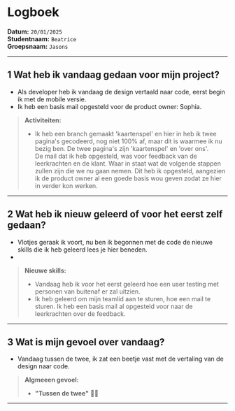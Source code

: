 # Logboek

**Datum:** `20/01/2025`  
**Studentnaam:** `Beatrice`  
**Groepsnaam:** `Jasons`

---

## 1 Wat heb ik vandaag gedaan voor mijn project?

- Als developer heb ik vandaag de design vertaald naar code, eerst begin ik met de mobile versie.
- Ik heb een basis mail opgesteld voor de product owner: Sophia.

> **Activiteiten:**
>
> - Ik heb een branch gemaakt 'kaartenspel' en hier in heb ik twee pagina's gecodeerd, nog niet 100% af, maar dit is waarmee ik nu bezig ben. De twee pagina's zijn 'kaartenspel' en 'over ons'.  
>   De mail dat ik heb opgesteld, was voor feedback van de leerkrachten en de klant. Waar in staat wat de volgende stappen zullen zijn die we nu gaan nemen. Dit heb ik opgesteld, aangezien ik de product owner al een goede basis wou geven zodat ze hier in verder kon werken.

---

## 2 Wat heb ik nieuw geleerd of voor het eerst zelf gedaan?

- Vlotjes geraak ik voort, nu ben ik begonnen met de code de nieuwe skills die ik heb geleerd lees je hier beneden.
-

> **Nieuwe skills:**
>
> - Vandaag heb ik voor het eerst geleerd hoe een user testing met personen van buitenaf er zal uitzien.
> - Ik heb geleerd om mijn teamlid aan te sturen, hoe een mail te sturen. Ik heb een basis mail al opgesteld voor naar de leerkrachten over de feedback.

---

## 3 Wat is mijn gevoel over vandaag?

- Vandaag tussen de twee, ik zat een beetje vast met de vertaling van de design naar code.

> **Algmeeen gevoel:**
>
> - **"Tussen de twee"** 😮‍💨

>

---
